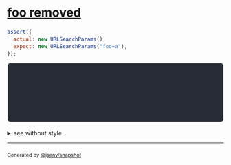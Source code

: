 # [foo removed](../../url_search_params.test.js#L11)

```js
assert({
  actual: new URLSearchParams(),
  expect: new URLSearchParams("foo=a"),
});
```

![img](throw.svg)

<details>
  <summary>see without style</summary>

```console
AssertionError: actual and expect are different

actual: URLSearchParams()
expect: URLSearchParams(
  "foo" => [
    "a",
  ],
)
```

</details>


---

<sub>
  Generated by <a href="https://github.com/jsenv/core/tree/main/packages/tooling/snapshot">@jsenv/snapshot</a>
</sub>
